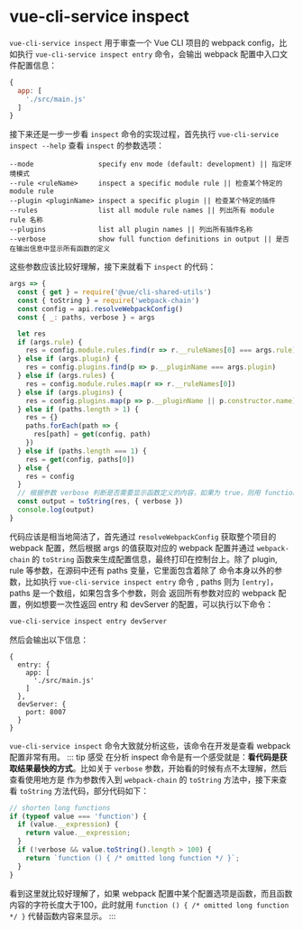 # vue-cli-service inspect

`vue-cli-service inspect` 用于审查一个 Vue CLI 项目的 webpack config，比如执行 `vue-cli-service inspect entry` 命令，会输出 webpack 
配置中入口文件配置信息：
```js
{
  app: [
    './src/main.js'
  ]
}
```
接下来还是一步一步看 `inspect` 命令的实现过程，首先执行 `vue-cli-service inspect --help` 查看 `inspect` 的参数选项：

```
--mode                specify env mode (default: development) || 指定环境模式
--rule <ruleName>     inspect a specific module rule || 检查某个特定的 module rule
--plugin <pluginName> inspect a specific plugin || 检查某个特定的插件
--rules               list all module rule names || 列出所有 module rule 名称
--plugins             list all plugin names || 列出所有插件名称
--verbose             show full function definitions in output || 是否在输出信息中显示所有函数的定义
```
这些参数应该比较好理解，接下来就看下 `inspect` 的代码：

```js
args => {
  const { get } = require('@vue/cli-shared-utils')
  const { toString } = require('webpack-chain')
  const config = api.resolveWebpackConfig()
  const { _: paths, verbose } = args

  let res
  if (args.rule) {
    res = config.module.rules.find(r => r.__ruleNames[0] === args.rule)
  } else if (args.plugin) {
    res = config.plugins.find(p => p.__pluginName === args.plugin)
  } else if (args.rules) {
    res = config.module.rules.map(r => r.__ruleNames[0])
  } else if (args.plugins) {
    res = config.plugins.map(p => p.__pluginName || p.constructor.name)
  } else if (paths.length > 1) {
    res = {}
    paths.forEach(path => {
      res[path] = get(config, path)
    })
  } else if (paths.length === 1) {
    res = get(config, paths[0])
  } else {
    res = config
  }
  // 根据参数 verbose 判断是否需要显示函数定义的内容，如果为 true，则用 function () { /* omitted long function */ } 代替函数的内容
  const output = toString(res, { verbose })
  console.log(output)
}
```

代码应该是相当地简洁了，首先通过 `resolveWebpackConfig` 获取整个项目的 webpack 配置，然后根据 args 的值获取对应的 webpack 配置并通过 
`webpack-chain` 的 `toString` 函数来生成配置信息，最终打印在控制台上。除了 plugin, rule 等参数，在源码中还有 paths 变量，它里面包含着除了
命令本身以外的参数，比如执行 `vue-cli-service inspect entry` 命令 , paths 则为 `[entry]`，paths 是一个数组，如果包含多个参数，则会
返回所有参数对应的 webpack 配置，例如想要一次性返回 entry 和 devServer 的配置，可以执行以下命令：

```bash
vue-cli-service inspect entry devServer
```
然后会输出以下信息：

```
{
  entry: {
    app: [
      './src/main.js'
    ]
  },
  devServer: {
    port: 8007
  }
}
```

`vue-cli-service inspect` 命令大致就分析这些，该命令在开发是查看 webpack 配置非常有用。
::: tip 感受
在分析 inspect 命令是有一个感受就是：**看代码是获取结果最快的方式**。比如关于 `verbose` 参数，开始看的时候有点不太理解，然后查看使用地方是
作为参数传入到 `webpack-chain` 的 `toString` 方法中，接下来查看 `toString` 方法代码，部分代码如下：

```js
// shorten long functions
if (typeof value === 'function') {
  if (value.__expression) {
    return value.__expression;
  }
  if (!verbose && value.toString().length > 100) {
    return `function () { /* omitted long function */ }`;
  }
}
```
看到这里就比较好理解了，如果 webpack 配置中某个配置选项是函数，而且函数内容的字符长度大于100，此时就用 `function () { /* omitted long function */ }` 
代替函数内容来显示。
:::
